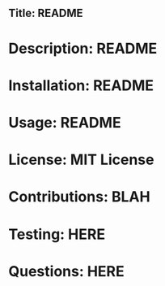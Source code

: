 
 ## Title: README
 # Description: README
 # Installation: README
 # Usage: README
 # License: MIT License
 # Contributions: BLAH
 # Testing: HERE
 # Questions: HERE
    